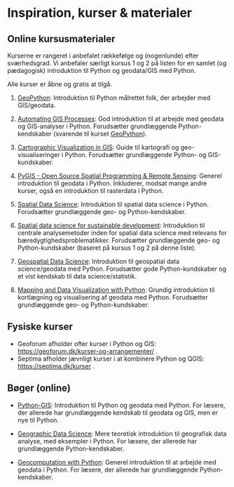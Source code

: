 # Inspiration, kurser & materialer

## Online kursusmaterialer

Kurserne er rangeret i anbefalet rækkefølge og (nogenlunde) efter sværhedsgrad. Vi anbefaler særligt kursus 1 og 2 på listen for en samlet (og pædagogisk) introduktion til Python og geodata/GIS med Python.

Alle kurser er åbne og gratis at tilgå.

1. [GeoPython](https://geo-python-site.readthedocs.io/en/latest/index.html): Introduktion til Python målrettet folk, der arbejder med GIS/geodata.

2. [Automating GIS Processes](https://autogis-site.readthedocs.io/en/latest/): God introduktion til at arbejde med geodata og GIS-analyser i Python. Forudsætter grundlæggende Python-kendskaber (svarende til kurset [GeoPython](https://geo-python-site.readthedocs.io/en/latest/index.html)).

3. [Cartographic Visualization in GIS](https://cartogis.readthedocs.io/en/latest/index.html): Guide til kartografi og geo-visualiseringer i Python. Forudsætter grundlæggende Python- og GIS-kundskaber.

4. [PyGIS - Open Source Spatial Programming & Remote Sensing](https://pygis.io/docs/a_intro.html#): Generel introduktion til geodata i Python. Inkluderer, modsat mange andre kurser, også en introduktion til rasterdata i Python.

5. [Spatial Data Science](https://martinfleischmann.net/sds/): Introduktion til spatial data science i Python. Forudsætter grundlæggende geo- og Python-kendskaber.

6. [Spatial data science for sustainable development](https://sustainability-gis.readthedocs.io/en/2024/): Introduktion til centrale analysemetoder inden for spatial data science med relevans for bæredygtighedsproblematikker. Forudsætter grundlæggende geo- og Python-kundskaber (baseret på kursus 1 og 2 på denne liste).

7. [Geospatial Data Science](https://github.com/mszell/geospatialdatascience/tree/2023): Introduktion til geospatial data science/geodata med Python. Forudsætter gode Python-kundskaber og et vist kendskab til data science/statistik.

8. [Mapping and Data Visualization with Python](https://courses.spatialthoughts.com/python-dataviz.html): Grundig introduktion til kortlægning og visualisering af geodata med Python. Forudsætter grundlæggende geo- og Python-kundskaber.


<!-- - https://spatial-analytics.readthedocs.io/en/latest/index.html# -->

## Fysiske kurser

- Geoforum afholder ofter kurser i Python og GIS: https://geoforum.dk/kurser-og-arrangementer/ .
- Septima afholder jævnligt kurser i at kombinere Python og QGIS: https://septima.dk/kurser .


## Bøger (online)

- [Python-GIS](https://pythongis.org/): Introduktion til Python og geodata med Python. For læsere, der allerede har grundlæggende kendskab til geodata og GIS, men er nye til Python.

- [Geographic Data Science](https://geographicdata.science/book/intro.html): Mere teoretisk introduktion til geografisk data analyse, med eksempler i Python. For læsere, der allerede har grundlæggende Python-kendskaber.

- [Geocomputation with Python](https://py.geocompx.org/): Generel introduktion til at arbejde med geodata i Python. For læsere, der allerede har grundlæggende Python-kendskaber.
